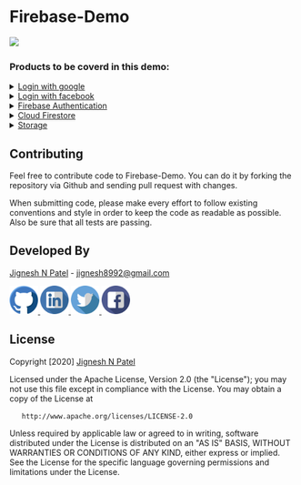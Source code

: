 # Firebase-Demo
<img src="https://badges.frapsoft.com/os/v1/open-source.svg?v=103">

### Products to be coverd in this demo:


<details> 
<summary>
<a href="https://github.com/jignesh8992/Firebase-Demo/blob/master/app/src/main/java/com/firebase/demo/sociallogin/GLogin.kt">
Login with google
</a>
</summary>	
</details>

<details> 
<summary>
<a href="https://github.com/jignesh8992/Firebase-Demo/blob/master/app/src/main/java/com/firebase/demo/sociallogin/FBLogin.kt">
Login with facebook
</a>
</summary>	
</details>


<details> 
<summary>
<a href="https://github.com/jignesh8992/Firebase-Demo/blob/master/app/src/main/java/com/firebase/demo/utilities/FirebaseAuthUtil.kt">
Firebase Authentication
</a>
</summary>	
<ul>
 	<li>
	<a href="https://github.com/jignesh8992/Firebase-Demo/blob/1a4b265e465a5a612f83aeab55a180c36dc6c3be/app/src/main/java/com/firebase/demo/utilities/FirebaseAuthUtil.kt#L84" >
	Authenticate user with firebase
	</a> 
	</li>
</ul> 
</details>


<details> 
<summary>
<a href="https://github.com/jignesh8992/Firebase-Demo/blob/master/app/src/main/java/com/firebase/demo/utilities/FirebaseFirestoreUtils.kt">
Cloud Firestore
</a>
</summary>	
<ul>
 	<li>
	<a href="https://github.com/jignesh8992/Firebase-Demo/blob/1a4b265e465a5a612f83aeab55a180c36dc6c3be/app/src/main/java/com/firebase/demo/utilities/FirebaseFirestoreUtils.kt#L42" >
	Check if document already exist
	</a> 
	</li>
</ul> 
</details>

<details> 
<summary>
<a href="https://github.com/jignesh8992/Firebase-Demo/blob/master/app/src/main/java/com/firebase/demo/utilities/FirebaseStorage.kt">
Storage
</a>
</summary>	
<ul>
 	<li>
	<a href="" >
	Upload file to the firebase storage
	</a> 
	</li>
</ul> 
</details>

## Contributing
Feel free to contribute code to Firebase-Demo. You can do it by forking the repository via Github and sending pull request with changes.

When submitting code, please make every effort to follow existing conventions and style in order to keep the code as readable as possible. Also be sure that all tests are passing.
 
## Developed By
[Jignesh N Patel](https://github.com/jignesh8992) - [jignesh8992@gmail.com](https://mail.google.com/mail/u/0/?view=cm&fs=1&to=jignesh8992@gmail.com&su=https://github.com/jignesh8992/Battery-Information&body=&bcc=jignesh8992@gmail.com&tf=1)

  <a href="https://github.com/jignesh8992" rel="nofollow">
  <img alt="Follow me on Google+" 
       height="50" width="50" 
       src="https://github.com/jignesh8992/Battery-Information/blob/master/social/github.png" 
       style="max-width:100%;">
  </a>
  
  <a href="https://www.linkedin.com/in/jignesh8992/" rel="nofollow">
  <img alt="Follow me on LinkedIn" 
       height="50" width="50" 
       src="https://github.com/jignesh8992/Battery-Information/blob/master/social/linkedin.png" 
       style="max-width:100%;">
  </a>
  
  <a href="https://twitter.com/jignesh8992" rel="nofollow">
  <img alt="Follow me on Facebook" 
       height="50" width="50"
       src="https://github.com/jignesh8992/Battery-Information/blob/master/social/twitter.png" 
       style="max-width:100%;">
  </a>
  
  <a href="https://www.facebook.com/jignesh8992" rel="nofollow">
  <img alt="Follow me on Facebook" 
       height="50" width="50" 
       src="https://github.com/jignesh8992/Battery-Information/blob/master/social/facebook.png" 
       style="max-width:100%;">
  </a>
  
  ## License


Copyright [2020] [Jignesh N Patel](https://github.com/jignesh8992)

   Licensed under the Apache License, Version 2.0 (the "License");
   you may not use this file except in compliance with the License.
   You may obtain a copy of the License at

       http://www.apache.org/licenses/LICENSE-2.0

   Unless required by applicable law or agreed to in writing, software
   distributed under the License is distributed on an "AS IS" BASIS,
   WITHOUT WARRANTIES OR CONDITIONS OF ANY KIND, either express or implied.
   See the License for the specific language governing permissions and
   limitations under the License.

